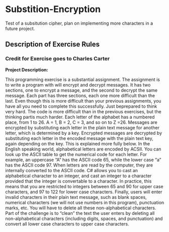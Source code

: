 # Substition-Encryption
Test of a subsitution cipher, plan on implementing more characters in a future project.


## Description of Exercise Rules
### Credit for Exercise goes to Charles Carter 

**Project Description:** <br>

This  programming  exercise  is  a  substantial  assignment.   The  assignment  is  to  write  a  program  with  will encrypt and decrypt messages.  It has two sections, one to encrypt a message, and the second to decrypt the same message.  Each part has three sections, each one more difficult than the last.  Even though this is more difficult than your previous assignments, you have all you need to complete this successfully.  Just beprepared to think very hard.  The code is more difficult than in the previous exercises, but the thinking partis much harder. Each letter of the alphabet has a numbered place, from 1 to 26.  A = 1, B = 2, C = 3, and so on to Z =26.  Messages are encrypted by substituting each letter in the plain text message for another letter, which is determined by a key.  Encrypted messages are decrypted by substituting each letter in the encoded message with the plain text key, again depending on the key.  This is explained more fully below. In the English speaking world, alphabetical letters are encoded by ACSII. You can look up the ASCII table  to  get  the  numerical  code  for  each  letter.   For  example,  an  uppercase  “A”  has  the  ASCII  code  65, while the lower case “a” has the ASCII code 97.  When letters are read by the computer, they are internally converted to the ASCII code.  C# allows you to cast an alphabetical character to an integer, and cast an integer to a character provided that the integer is convertable to a character.  In practice, this means that you  are  restricted  to  integers  between  65  and  90  for  upper  case  characters,  and  97  to  122  for  lower  case characters. Finally, users will enter invalid characters in their plain text message, such as blank spaces, numerical characters (we will not use numbers in this program), punctuation marks, etc.  You will have to delete all these non-alphabetical characters.  Part of the challenge is to “clean” the text the user enters by deleting all non-alphabetical characters (including digits, spaces, and punctuation) and convert all lower case characters to upper case characters.

